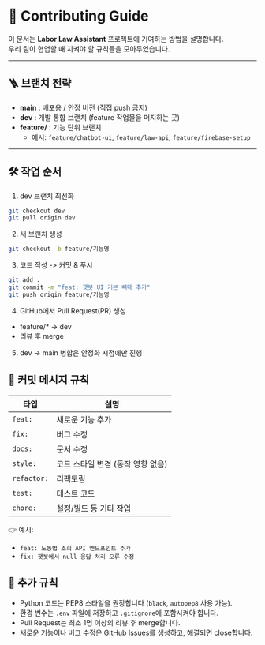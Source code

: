 # 🤝 Contributing Guide

이 문서는 **Labor Law Assistant** 프로젝트에 기여하는 방법을 설명합니다.  
우리 팀이 협업할 때 지켜야 할 규칙들을 모아두었습니다.

---

## 🪜 브랜치 전략

- **main** : 배포용 / 안정 버전 (직접 push 금지)
- **dev** : 개발 통합 브랜치 (feature 작업물을 머지하는 곳)
- **feature/** : 기능 단위 브랜치  
  - 예시: `feature/chatbot-ui`, `feature/law-api`, `feature/firebase-setup`

---

## 🛠 작업 순서

1. dev 브랜치 최신화
```bash
git checkout dev    
git pull origin dev
```
2. 새 브랜치 생성
```bash
git checkout -b feature/기능명    
```
3. 코드 작성 -> 커밋 & 푸시
```bash
git add .    
git commit -m "feat: 챗봇 UI 기본 뼈대 추가"
git push origin feature/기능명
```
4. GitHub에서 Pull Request(PR) 생성
- feature/* → dev
- 리뷰 후 merge
5. dev → main 병합은 안정화 시점에만 진행


## 📝 커밋 메시지 규칙

| 타입 | 설명 |
|------|------|
| `feat:` | 새로운 기능 추가 |
| `fix:` | 버그 수정 |
| `docs:` | 문서 수정 |
| `style:` | 코드 스타일 변경 (동작 영향 없음) |
| `refactor:` | 리팩토링 |
| `test:` | 테스트 코드 |
| `chore:` | 설정/빌드 등 기타 작업 |

👉 예시:
- `feat: 노동법 조회 API 엔드포인트 추가`
- `fix: 챗봇에서 null 응답 처리 오류 수정`

## 📌 추가 규칙
- Python 코드는 PEP8 스타일을 권장합니다 (`black`, `autopep8` 사용 가능).
- 환경 변수는 `.env` 파일에 저장하고 `.gitignore`에 포함시켜야 합니다.
- Pull Request는 최소 1명 이상의 리뷰 후 merge합니다.
- 새로운 기능이나 버그 수정은 GitHub Issues를 생성하고, 해결되면 close합니다.